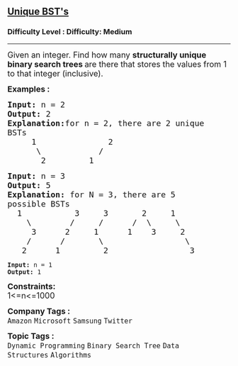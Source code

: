 <h2><a href="https://www.geeksforgeeks.org/problems/unique-bsts-1587115621/1?page=2&company=Samsung&difficulty=Easy,Medium&status=unsolved&sortBy=accuracy">Unique BST's</a></h2><h3>Difficulty Level : Difficulty: Medium</h3><hr><div class="problems_problem_content__Xm_eO"><p><span style="font-size: 18px;">Given an integer. Find how many <strong>structurally unique binary search trees </strong>are there that stores the&nbsp;values from 1 to that integer (inclusive).&nbsp;</span></p>
<p><strong><span style="font-size: 18px;">Examples :</span></strong></p>
<pre><strong><span style="font-size: 18px;">Input: </span></strong><span style="font-size: 18px;">n = 2<strong>
Output: </strong>2<strong>
Explanation:</strong>for n = 2, there are 2 unique
BSTs
&nbsp;&nbsp;&nbsp;&nbsp; 1&nbsp;&nbsp;&nbsp;&nbsp;&nbsp;&nbsp;&nbsp;&nbsp;&nbsp;&nbsp;&nbsp;&nbsp;&nbsp;&nbsp; 2 &nbsp;
&nbsp;&nbsp;&nbsp;&nbsp;&nbsp; \ &nbsp;&nbsp;&nbsp;&nbsp;&nbsp;&nbsp;&nbsp;&nbsp;&nbsp;&nbsp; /
&nbsp;&nbsp;&nbsp;&nbsp;&nbsp;&nbsp; 2&nbsp;&nbsp;&nbsp;&nbsp;&nbsp;&nbsp;&nbsp;&nbsp; 1</span>
</pre>
<pre><strong><span style="font-size: 18px;">Input: </span></strong><span style="font-size: 18px;">n = 3<strong>
Output: </strong>5<strong>
Explanation: </strong>for N = 3, there are 5
possible BSTs
&nbsp; 1&nbsp;&nbsp;&nbsp;&nbsp;&nbsp;&nbsp;&nbsp;&nbsp;&nbsp;&nbsp; 3&nbsp;&nbsp;&nbsp;&nbsp; 3&nbsp;&nbsp;&nbsp;&nbsp;&nbsp;&nbsp; 2&nbsp;&nbsp;&nbsp;&nbsp; 1
&nbsp;&nbsp;&nbsp; \ &nbsp;&nbsp; &nbsp;&nbsp;&nbsp;&nbsp;/&nbsp;&nbsp;&nbsp;  /&nbsp;&nbsp;&nbsp;&nbsp;&nbsp; /&nbsp; \ &nbsp;&nbsp;&nbsp; \
&nbsp;&nbsp;&nbsp;&nbsp; 3&nbsp;&nbsp;&nbsp;&nbsp;&nbsp;&nbsp;2&nbsp;&nbsp;&nbsp;&nbsp;&nbsp;1&nbsp;&nbsp;&nbsp;&nbsp;&nbsp;&nbsp;1&nbsp;&nbsp;&nbsp; 3&nbsp;&nbsp;&nbsp;&nbsp; 2
&nbsp;&nbsp;&nbsp; /&nbsp;&nbsp;&nbsp;&nbsp;&nbsp;&nbsp;/&nbsp;&nbsp;&nbsp;&nbsp;&nbsp;&nbsp;&nbsp;\ &nbsp;&nbsp;&nbsp;&nbsp;&nbsp;&nbsp;&nbsp;&nbsp;&nbsp;&nbsp;&nbsp;&nbsp;&nbsp;&nbsp;&nbsp;&nbsp;\
&nbsp;&nbsp; 2&nbsp;&nbsp;&nbsp;&nbsp;&nbsp; 1&nbsp;&nbsp;&nbsp;&nbsp;&nbsp;&nbsp;&nbsp;&nbsp; 2&nbsp;&nbsp;&nbsp;&nbsp;&nbsp;&nbsp;&nbsp;&nbsp;&nbsp;&nbsp;&nbsp;&nbsp;&nbsp;&nbsp;&nbsp;&nbsp; 3<br></span></pre>
<pre><strong><span>Input: </span></strong><span>n = 1<strong>
Output: </strong>1</span></pre>
<p><strong><span style="font-size: 18px;">Constraints:</span></strong><br><span style="font-size: 18px;">1&lt;=n&lt;=1000</span></p></div><p><span style=font-size:18px><strong>Company Tags : </strong><br><code>Amazon</code>&nbsp;<code>Microsoft</code>&nbsp;<code>Samsung</code>&nbsp;<code>Twitter</code>&nbsp;<br><p><span style=font-size:18px><strong>Topic Tags : </strong><br><code>Dynamic Programming</code>&nbsp;<code>Binary Search Tree</code>&nbsp;<code>Data Structures</code>&nbsp;<code>Algorithms</code>&nbsp;